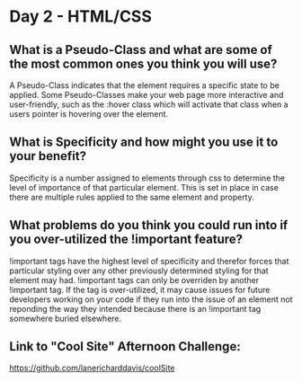 # Day 2 - HTML/CSS

## What is a Pseudo-Class and what are some of the most common ones you think you will use?
A Pseudo-Class indicates that the element requires a specific state to be applied.  Some Pseudo-Classes make your web page more interactive and user-friendly, such as the :hover class which will activate that class when a users pointer is hovering over the element.
## What is Specificity and how might you use it to your benefit?
Specificity is a number assigned to elements through css to determine the level of importance of that particular element.  This is set in place in case there are multiple rules applied to the same element and property.
## What problems do you think you could run into if you over-utilized the !important feature?
!important tags have the highest level of specificity and therefor forces that particular styling over any other previously determined styling for that element may had.  !important tags can only be overriden by another !important tag.  If the tag is over-utilized, it may cause issues for future developers working on your code if they run into the issue of an element not reponding the way they intended because there is an !important tag somewhere buried elsewhere.
## Link to "Cool Site" Afternoon Challenge:
https://github.com/lanericharddavis/coolSite